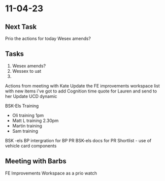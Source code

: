 # 11-04-23

## Next Task
Prio the actions for today
Wesex amends?

## Tasks
1. Wesex amends?
2. Wessex to uat
3.
Actions from meeting with Kate
Update the FE improvements workspace list with new items i've got to add
Cognition time quote for Lauren and send to her
Update UCD dynamic


BSK-Els Training
- Oli training 1pm
- Matt L training 2.30pm
- Martin training
- Sam training

BSK -els BP intergration for BP PR
BSK-els docs for PR
Shortlist - use of vehicle card components

## Meeting with Barbs

FE Improvements Workspace as a prio watch

